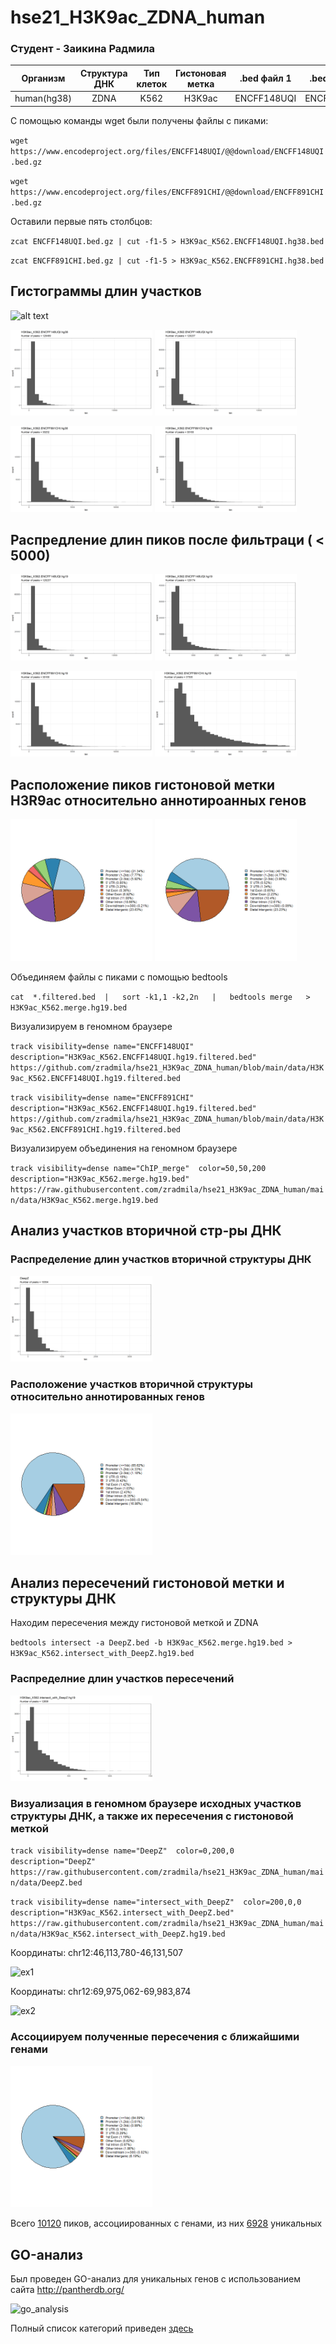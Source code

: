 # hse21_H3K9ac_ZDNA_human

### Cтудент - Заикина Радмила
| Организм      | Структура ДНК | Тип клеток | Гистоновая метка| .bed файл 1| .bed файл 2  |
| ------------- |:-------------:|:----------:|:---------------:|:----------:|:------------:|
| human(hg38)   | ZDNA          | K562       | H3K9ac          | ENCFF148UQI| ENCFF891CHI |

С помощью команды wget были получены файлы с пиками:

`wget https://www.encodeproject.org/files/ENCFF148UQI/@@download/ENCFF148UQI.bed.gz` 

`wget https://www.encodeproject.org/files/ENCFF891CHI/@@download/ENCFF891CHI.bed.gz`

Оставили первые пять столбцов:

`zcat ENCFF148UQI.bed.gz | cut -f1-5 > H3K9ac_K562.ENCFF148UQI.hg38.bed` 

`zcat ENCFF891CHI.bed.gz | cut -f1-5 > H3K9ac_K562.ENCFF891CHI.hg38.bed`

## Гистограммы длин участков 

![alt text]()

<p float="left">
  <img width="45%" src="https://github.com/zradmila/hse21_H3K9ac_ZDNA_human/blob/main/images/len_hist.H3K9ac_K562.ENCFF148UQI.hg38.png" />
  <img width="45%" src="https://github.com/zradmila/hse21_H3K9ac_ZDNA_human/blob/main/images/len_hist.H3K9ac_K562.ENCFF148UQI.hg19.png" />
</p>

<p float="left">
  <img width="45%" src="https://github.com/zradmila/hse21_H3K9ac_ZDNA_human/blob/main/images/len_hist.H3K9ac_K562.ENCFF891CHI.hg38.png" />
  <img width="45%" src="https://github.com/zradmila/hse21_H3K9ac_ZDNA_human/blob/main/images/len_hist.H3K9ac_K562.ENCFF891CHI.hg19.png" />
</p>


## Распредление длин пиков после фильтраци ( < 5000)

<p float="left">
  <img width="45%" src="https://github.com/zradmila/hse21_H3K9ac_ZDNA_human/blob/main/images/len_hist.H3K9ac_K562.ENCFF148UQI.hg19.png" />
  <img width="45%" src="https://github.com/zradmila/hse21_H3K9ac_ZDNA_human/blob/main/images/filter_peaks.H3K9ac_K562.ENCFF148UQI.hg19.filtered.hist.png" />
</p>

<p float="left">
  <img width="45%" src="https://github.com/zradmila/hse21_H3K9ac_ZDNA_human/blob/main/images/len_hist.H3K9ac_K562.ENCFF891CHI.hg19.png" />
  <img width="45%" src="https://github.com/zradmila/hse21_H3K9ac_ZDNA_human/blob/main/images/filter_peaks.H3K9ac_K562.ENCFF891CHI.hg19.filtered.hist.png" />
</p>

## Расположение пиков гистоновой метки H3R9ac относительно аннотироанных генов
<p float="left">
  <img width="45%" src="https://github.com/zradmila/hse21_H3K9ac_ZDNA_human/blob/main/images/chip_seeker.H3K9ac_K562.ENCFF148UQI.hg19.filtered.plotAnnoPie.png" />
  <img width="45%" src="https://github.com/zradmila/hse21_H3K9ac_ZDNA_human/blob/main/images/chip_seeker.H3K9ac_K562.ENCFF891CHI.hg19.filtered.plotAnnoPie.png" />
</p>




Объединяем файлы с пиками с помощью bedtools

`cat  *.filtered.bed  |   sort -k1,1 -k2,2n   |   bedtools merge   >  H3K9ac_K562.merge.hg19.bed`

Визуализируем в геномном браузере 

`track visibility=dense name="ENCFF148UQI"  description="H3K9ac_K562.ENCFF148UQI.hg19.filtered.bed"
https://github.com/zradmila/hse21_H3K9ac_ZDNA_human/blob/main/data/H3K9ac_K562.ENCFF148UQI.hg19.filtered.bed`

`track visibility=dense name="ENCFF891CHI"  description="H3K9ac_K562.ENCFF148UQI.hg19.filtered.bed"
https://github.com/zradmila/hse21_H3K9ac_ZDNA_human/blob/main/data/H3K9ac_K562.ENCFF891CHI.hg19.filtered.bed`

Визуализируем объединения на геномном браузере

`track visibility=dense name="ChIP_merge"  color=50,50,200   description="H3K9ас_K562.merge.hg19.bed"
https://raw.githubusercontent.com/zradmila/hse21_H3K9ac_ZDNA_human/main/data/H3K9ac_K562.merge.hg19.bed`


## Анализ участков вторичной стр-ры ДНК
### Распределение длин участков вторичной структуры ДНК 

<img width="45%" src="https://github.com/zradmila/hse21_H3K9ac_ZDNA_human/blob/main/images/len_hist.DeepZ.png" />

### Расположение участков вторичной структуры относительно аннотированных генов

<img width="45%" src="https://github.com/zradmila/hse21_H3K9ac_ZDNA_human/blob/main/images/chip_seeker.DeepZ.plotAnnoPie.png" />

## Анализ пересечений гистоновой метки и структуры ДНК

Находим пересечения между гистоновой меткой и ZDNA

`bedtools intersect -a DeepZ.bed -b H3K9ac_K562.merge.hg19.bed > H3K9ac_K562.intersect_with_DeepZ.hg19.bed`

### Распределние длин участков пересечений

<img width="45%" src="https://github.com/zradmila/hse21_H3K9ac_ZDNA_human/blob/main/images/len_hist.H3K9ac_K562.intersect_with_DeepZ.hg19.png" />

### Визуализация в геномном браузере исходных участков структуры ДНК, а также их пересечения с гистоновой меткой

`track visibility=dense name="DeepZ"  color=0,200,0  description="DeepZ"
https://raw.githubusercontent.com/zradmila/hse21_H3K9ac_ZDNA_human/main/data/DeepZ.bed`

`track visibility=dense name="intersect_with_DeepZ"  color=200,0,0  description="H3K9ac_K562.intersect_with_DeepZ.bed"
https://raw.githubusercontent.com/zradmila/hse21_H3K9ac_ZDNA_human/main/data/H3K9ac_K562.intersect_with_DeepZ.hg19.bed`

Координаты: chr12:46,113,780-46,131,507 

<img alt="ex1" src="https://user-images.githubusercontent.com/49398049/121356735-cdeb4980-c939-11eb-96b4-69a35d2c7a9a.png">

Координаты: chr12:69,975,062-69,983,874

<img alt="ex2" src="https://user-images.githubusercontent.com/49398049/121357941-e4de6b80-c93a-11eb-945b-8060e2143dee.png">

### Ассоциируем полученные пересечения с ближайшими генами

<img width="45%" src="https://github.com/zradmila/hse21_H3K9ac_ZDNA_human/blob/main/images/chip_seeker.H3K9ac_K562.intersect_with_DeepZ.hg19.plotAnnoPie.png" />

Всего [10120](https://github.com/zradmila/hse21_H3K9ac_ZDNA_human/blob/main/data/H3K9ac_K562.intersect_with_DeepZ.genes.txt) пиков, ассоциированных с генами, из них [6928](https://github.com/zradmila/hse21_H3K9ac_ZDNA_human/blob/main/data/H3K9ac_k562.intersect_with_DeepZ.genes_uniq.txt) уникальных

## GO-анализ

Был проведен GO-анализ для уникальных генов с использованием сайта http://pantherdb.org/ 

<img width="946" alt="go_analysis" src="https://user-images.githubusercontent.com/49398049/121353676-c6767100-c936-11eb-944e-87e501aa780a.png">

Полный список категорий приведен [здесь](https://github.com/zradmila/hse21_H3K9ac_ZDNA_human/blob/main/data/pantherdb_GO_analysis.txt.txt)
